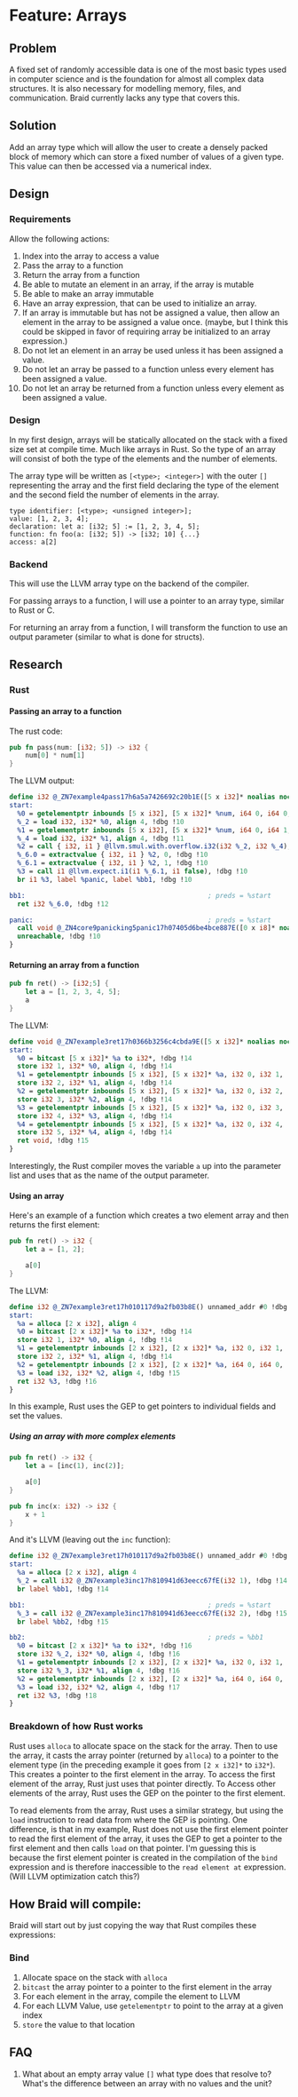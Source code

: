 # Feature: Arrays
## Problem
A fixed set of randomly accessible data is one of the most basic types used in computer science
and is the foundation for almost all complex data structures.  It is also necessary for modelling
memory, files, and communication. Braid currently lacks any type that covers this.

## Solution
Add an array type which will allow the user to create a densely packed block of memory which can
store a fixed number of values of a given type. This value can then be accessed via a numerical
index.

## Design
### Requirements
Allow the following actions:
1.   Index into the array to access a value
1.   Pass the array to a function
1.   Return the array from a function
1.   Be able to mutate an element in an array, if the array is mutable
1.   Be able to make an array immutable
1.   Have an array expression, that can be used to initialize an array.
1.   If an array is immutable but has not be assigned a value, then allow an element in the array to be assigned a value once. (maybe, but I think this could be skipped in favor of requiring array be initialized to an array expression.)
1.   Do not let an element in an array be used unless it has been assigned a value.
1.   Do not let an array be passed to a function unless every element has been assigned a value.
1.   Do not let an array be returned from a function unless every element as been assigned a value.

### Design
In my first design, arrays will be statically allocated on the stack with a fixed size set at
compile time.  Much like arrays in Rust. So the type of an array will consist of both the type of the
elements and the number of elements.

The array type will be written as `[<type>; <integer>]` with the outer `[]` representing the array and
the first field declaring the type of the element and the second field the number of elements
in the array.

```
type identifier: [<type>; <unsigned integer>];
value: [1, 2, 3, 4];
declaration: let a: [i32; 5] := [1, 2, 3, 4, 5];
function: fn foo(a: [i32; 5]) -> [i32; 10] {...}
access: a[2]
```

### Backend
This will use the LLVM array type on the backend of the compiler.

For passing arrays to a function, I will use a pointer to an array type, similar to Rust or C.

For returning an array from a function, I will transform the function to use an output parameter (similar
to what is done for structs).

## Research
### Rust
#### Passing an array to a function
The rust code:
```rust
pub fn pass(num: [i32; 5]) -> i32 {
    num[0] * num[1]
}
```

The LLVM output:
```llvm
define i32 @_ZN7example4pass17h6a5a7426692c20b1E([5 x i32]* noalias nocapture dereferenceable(20) %num) unnamed_addr #0 !dbg !6 {
start:
  %0 = getelementptr inbounds [5 x i32], [5 x i32]* %num, i64 0, i64 0, !dbg !10
  %_2 = load i32, i32* %0, align 4, !dbg !10
  %1 = getelementptr inbounds [5 x i32], [5 x i32]* %num, i64 0, i64 1, !dbg !11
  %_4 = load i32, i32* %1, align 4, !dbg !11
  %2 = call { i32, i1 } @llvm.smul.with.overflow.i32(i32 %_2, i32 %_4), !dbg !10
  %_6.0 = extractvalue { i32, i1 } %2, 0, !dbg !10
  %_6.1 = extractvalue { i32, i1 } %2, 1, !dbg !10
  %3 = call i1 @llvm.expect.i1(i1 %_6.1, i1 false), !dbg !10
  br i1 %3, label %panic, label %bb1, !dbg !10

bb1:                                              ; preds = %start
  ret i32 %_6.0, !dbg !12

panic:                                            ; preds = %start
  call void @_ZN4core9panicking5panic17h07405d6be4bce887E([0 x i8]* noalias nonnull readonly align 1 bitcast ([33 x i8]* @str.0 to [0 x i8]*), i64 33, %"std::panic::Location"* noalias readonly align 8 dereferenceable(24) bitcast (<{ i8*, [16 x i8] }>* @alloc5 to %"std::panic::Location"*)), !dbg !10
  unreachable, !dbg !10
}
```

#### Returning an array from a function
```rust
pub fn ret() -> [i32;5] {
    let a = [1, 2, 3, 4, 5];
    a
}
```

The LLVM:
```llvm
define void @_ZN7example3ret17h0366b3256c4cbda9E([5 x i32]* noalias nocapture sret dereferenceable(20) %a) unnamed_addr #0 !dbg !13 {
start:
  %0 = bitcast [5 x i32]* %a to i32*, !dbg !14
  store i32 1, i32* %0, align 4, !dbg !14
  %1 = getelementptr inbounds [5 x i32], [5 x i32]* %a, i32 0, i32 1, !dbg !14
  store i32 2, i32* %1, align 4, !dbg !14
  %2 = getelementptr inbounds [5 x i32], [5 x i32]* %a, i32 0, i32 2, !dbg !14
  store i32 3, i32* %2, align 4, !dbg !14
  %3 = getelementptr inbounds [5 x i32], [5 x i32]* %a, i32 0, i32 3, !dbg !14
  store i32 4, i32* %3, align 4, !dbg !14
  %4 = getelementptr inbounds [5 x i32], [5 x i32]* %a, i32 0, i32 4, !dbg !14
  store i32 5, i32* %4, align 4, !dbg !14
  ret void, !dbg !15
}
```
Interestingly, the Rust compiler moves the variable `a` up into the parameter list and uses that as
the name of the output parameter.

#### Using an array
Here's an example of a function which creates a two element array and then returns the first element:
```rust
pub fn ret() -> i32 {
    let a = [1, 2];

    a[0]
}
```

The LLVM:
```llvm
define i32 @_ZN7example3ret17h010117d9a2fb03b8E() unnamed_addr #0 !dbg !13 {
start:
  %a = alloca [2 x i32], align 4
  %0 = bitcast [2 x i32]* %a to i32*, !dbg !14
  store i32 1, i32* %0, align 4, !dbg !14
  %1 = getelementptr inbounds [2 x i32], [2 x i32]* %a, i32 0, i32 1, !dbg !14
  store i32 2, i32* %1, align 4, !dbg !14
  %2 = getelementptr inbounds [2 x i32], [2 x i32]* %a, i64 0, i64 0, !dbg !15
  %3 = load i32, i32* %2, align 4, !dbg !15
  ret i32 %3, !dbg !16
}
```
In this example, Rust uses the GEP to get pointers to individual fields and set the values.

##### Using an array with more complex elements
```rust
pub fn ret() -> i32 {
    let a = [inc(1), inc(2)];

    a[0]
}

pub fn inc(x: i32) -> i32 {
    x + 1
}
```
And it's LLVM (leaving out the `inc` function):
```llvm
define i32 @_ZN7example3ret17h010117d9a2fb03b8E() unnamed_addr #0 !dbg !13 {
start:
  %a = alloca [2 x i32], align 4
  %_2 = call i32 @_ZN7example3inc17h810941d63eecc67fE(i32 1), !dbg !14
  br label %bb1, !dbg !14

bb1:                                              ; preds = %start
  %_3 = call i32 @_ZN7example3inc17h810941d63eecc67fE(i32 2), !dbg !15
  br label %bb2, !dbg !15

bb2:                                              ; preds = %bb1
  %0 = bitcast [2 x i32]* %a to i32*, !dbg !16
  store i32 %_2, i32* %0, align 4, !dbg !16
  %1 = getelementptr inbounds [2 x i32], [2 x i32]* %a, i32 0, i32 1, !dbg !16
  store i32 %_3, i32* %1, align 4, !dbg !16
  %2 = getelementptr inbounds [2 x i32], [2 x i32]* %a, i64 0, i64 0, !dbg !17
  %3 = load i32, i32* %2, align 4, !dbg !17
  ret i32 %3, !dbg !18
}
```

### Breakdown of how Rust works
Rust uses `alloca` to allocate space on the stack for the array. Then to use the array, it casts the array pointer (returned by `alloca`) to a pointer to the element type (in the preceding example it goes from `[2 x i32]*` to `i32*`).  This creates a pointer to the first element in the array. To access the first element of the array, Rust just uses that pointer directly.  To Access other elements of the array, Rust uses the GEP on the pointer to the first element.

To read elements from the array, Rust uses a similar strategy, but using the `load` instruction to read data from where the GEP is pointing. One difference, is that in my example, Rust does not use the first element pointer to read the first element of the array, it uses the GEP to get a pointer to the first element and then calls `load` on that pointer.  I'm guessing this is because the first element pointer is created in the compilation of the `bind` expression and is therefore inaccessible to the `read element at` expression. (Will LLVM optimization catch this?)

## How Braid will compile:
Braid will start out by just copying the way that Rust compiles these expressions:

### Bind
1. Allocate space on the stack with `alloca`
1. `bitcast` the array pointer to a pointer to the first element in the array
1. For each element in the array, compile the element to LLVM
1. For each LLVM Value, use `getelementptr` to point to the array at a given index
1. `store` the value to that location

## FAQ
1. What about an empty array value `[]` what type does that resolve to? What's the difference between an array with no values and the unit?

